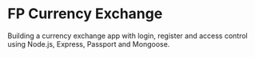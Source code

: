 FP Currency Exchange
=====================
Building a currency exchange app with login, register and access control using Node.js, Express, Passport and Mongoose.